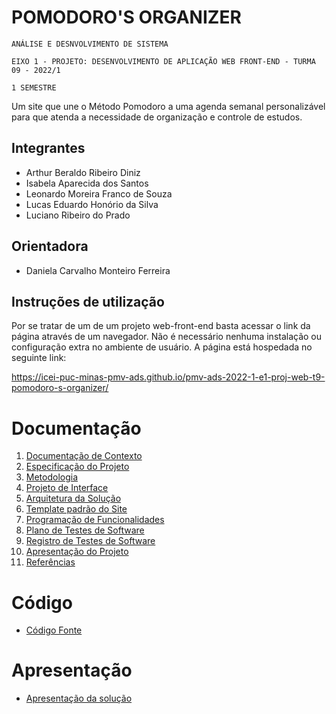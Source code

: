 # POMODORO'S ORGANIZER

`ANÁLISE E DESNVOLVIMENTO DE SISTEMA`

`EIXO 1 - PROJETO: DESENVOLVIMENTO DE APLICAÇÃO WEB FRONT-END - TURMA 09 - 2022/1`

`1 SEMESTRE`

Um site que une o Método Pomodoro a uma agenda semanal personalizável para que atenda a necessidade de organização e controle de estudos.

## Integrantes

* Arthur Beraldo Ribeiro Diniz 
* Isabela Aparecida dos Santos 
* Leonardo Moreira Franco de Souza
* Lucas Eduardo Honório da Silva 
* Luciano Ribeiro do Prado 

## Orientadora

* Daniela Carvalho Monteiro Ferreira 

## Instruções de utilização

Por se tratar de um de um projeto web-front-end basta acessar o link da página através de um navegador. Não é necessário nenhuma instalação ou configuração extra no ambiente de usuário. A página está hospedada no seguinte link:

https://icei-puc-minas-pmv-ads.github.io/pmv-ads-2022-1-e1-proj-web-t9-pomodoro-s-organizer/

# Documentação

1. [Documentação de Contexto](docs/01-Documentação%20de%20Contexto.md)
2. [Especificação do Projeto](docs/02-Especificação%20do%20Projeto.md)
3. [Metodologia](docs/03-Metodologia.md)
4. [Projeto de Interface](docs/04-Projeto%20de%20Interface.md)
5. [Arquitetura da Solução](docs/05-Arquitetura%20da%20Solução.md)
6. [Template padrão do Site](docs/06-Template%20padrão%20do%20Site.md) 
7. [Programação de Funcionalidades](docs/07-Programação%20de%20Funcionalidades.md) 
8. [Plano de Testes de Software](docs/08-Plano%20de%20Testes%20de%20Software.md) 
9. [Registro de Testes de Software](docs/09-Registro%20de%20Testes%20de%20Software.md)
10. [Apresentação do Projeto](presentation/README.md) 
11. [Referências](docs/11-Referências.md)


# Código

* [Código Fonte](src/README.md) 



# Apresentação

* [Apresentação da solução](presentation/README.md) 
